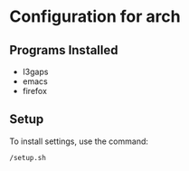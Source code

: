 # Configuration for arch
## Programs Installed 
- I3gaps
- emacs
- firefox

## Setup
To install settings, use the command:
```
/setup.sh
```
